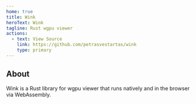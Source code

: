 ```yaml
---
home: true
title: Wink
heroText: Wink
tagline: Rust wgpu viewer
actions:
  - text: View Source
    link: https://github.com/petrasvestartas/wink
    type: primary
---
```


<wink-demo />

## About

Wink is a Rust library for wgpu viewer that runs natively and in the browser via WebAssembly.
